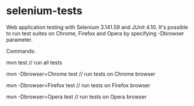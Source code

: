 # selenium-tests
Web application testing with Selenium 3.141.59 and JUnit 4.10. It's possible to run test suites on Chrome, Firefox and Opera by specifying -Dbrowser parameter.

Commands:

mvn test // run all tests

mvn -Dbrowser=Chrome test // run tests on Chrome browser

mvn -Dbrowser=Firefox test // run tests on Firefox browser

mvn -Dbrowser=Opera test // run tests on Opera browser